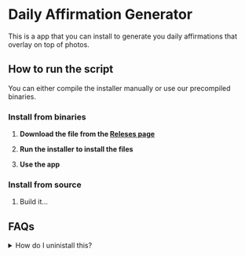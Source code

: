
# Daily Affirmation Generator
This is a app that you can install to generate you daily affirmations that overlay on top of photos.

## How to run the script
You can either compile the installer manually or use our precompiled binaries.
### Install from binaries
  1. **Download the file from the [Releses page](https://github.com/coolguycoder/Affirmation-Generator/releases/latest)**

  2. **Run the installer to install the files**
  3. **Use the app**

### Install from source
  1. Build it...

## FAQs
<details>
<summary>How do I uninistall this?</summary>
Simple! You don't...
</details>
